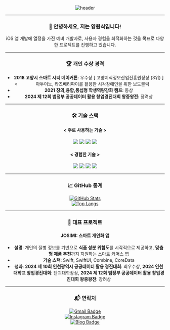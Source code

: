 <div align="center">

![header](https://capsule-render.vercel.app/api?type=cylinder&color=0:ffffff,100:ffffff&height=150&section=header&text=Welcome!&fontColor=000000&fontSize=60&animation=twinkling&fontAlignY=45&desc=Sheep1sik's%20GitHub%20Profile&descAlignY=70)

---

### 👋 안녕하세요, 저는 **양원식**입니다!  
iOS 앱 개발에 열정을 가진 예비 개발자로, 사용자 경험을 최적화하는 것을 목표로 다양한 프로젝트를 진행하고 있습니다.

---

### 🏆 개인 수상 경력
- **2018 고양시 스마트 시티 메이커톤**: 우수상 [ 고양지식정보산업진흥원장상 (3위) ]  
  - 아두이노, 라즈베리파이를 활용한 시각장애인을 위한 보도블럭  
- **2021 창의,융합,통섭형 학생역량강화 캠프**: 동상
- **2024 제 12회 범정부 공공데이터 활용 창업경진대회 왕중왕전**: 장려상 

---

### 🛠 기술 스택  
#### < 주로 사용하는 기술 >
<img src="https://img.shields.io/badge/Swift-F05138?style=flat-square&logo=Swift&logoColor=white"/>  
<img src="https://img.shields.io/badge/Xcode-147EFB?style=flat-square&logo=Xcode&logoColor=white"/>  
<img src="https://img.shields.io/badge/Kotlin-7F52FF?style=flat-square&logo=Kotlin&logoColor=white"/>  
<img src="https://img.shields.io/badge/Android-3DDC84?style=flat-square&logo=Android&logoColor=white"/>  

#### < 경험한 기술 >
<img src="https://img.shields.io/badge/Python-3776AB?style=flat-square&logo=Python&logoColor=white"/>  
<img src="https://img.shields.io/badge/JavaScript-F7DF1E?style=flat-square&logo=JavaScript&logoColor=white"/>  
<img src="https://img.shields.io/badge/MySQL-4479A1?style=flat-square&logo=MySQL&logoColor=white"/>  
<img src="https://img.shields.io/badge/Linux-FCC624?style=flat-square&logo=Linux&logoColor=white"/>  

---

### 📈 GitHub 통계  
[![GitHub Stats](https://github-readme-stats.vercel.app/api?username=Sheep1sik&show_icons=true&title_color=000000&icon_color=7F7F7F&layout=compact&theme=white)](https://github.com/Sheep1sik/github-readme-stats)  
[![Top Langs](https://github-readme-stats.vercel.app/api/top-langs/?username=Sheep1sik&langs_count=8&title_color=000000)](https://github.com/Sheep1sik/github-readme-stats)  

---

### 📝 대표 프로젝트
#### **JOSIMI: 스마트 개인화 앱**
- **설명**: 개인의 질병 정보를 기반으로 **식품 성분 위험도**를 시각적으로 제공하고, **맞춤형 제품 추천**까지 지원하는 스마트 커머스 앱
- **기술 스택**: Swift, SwiftUI, Combine, CoreData  
- **성과**: **2024 제 10회 인천광역시 공공데이터 활용 경진대회**: 최우수상, **2024 인천대학교 창업경진대회**: 단괴대학장상, **2024 제 12회 범정부 공공데이터 활용 창업경진대회 왕중왕전**: 장려상  

---

### 📬 연락처
[![Gmail Badge](https://img.shields.io/badge/Gmail-D14836?style=flat-square&logo=Gmail&logoColor=white)](mailto:sheep1sik@gmail.com)  
[![Instagram Badge](https://img.shields.io/badge/Instagram-E4405F?style=flat-square&logo=Instagram&logoColor=white)](https://www.instagram.com/Sheep1sik/)  
[![Blog Badge](https://img.shields.io/badge/Tistory-Blog-000000?style=flat-square&logo=Apple&logoColor=white)](https://sheep1sik.tistory.com/)  

</div>

